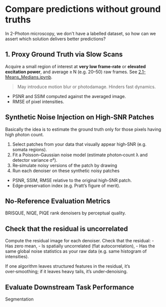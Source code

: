 # Compare predictions without ground truths
In 2-Photon microscopy, we don't have a labelled dataset, so how can we assert which solution delivers better predictions?

## 1. Proxy Ground Truth via Slow Scans
Acquire a small region of interest at **very low frame‐rate** or **elevated excitation power**, and average ≥ N (e.g. 20–50) raw frames. See [2.1-Means_Medians.ipynb](2.1-Means_Medians.ipynb).

> May introduce motion blur or photodamage.
> Hinders fast dynamics.

- PSNR and SSIM computed against the averaged image.
- RMSE of pixel intensities.

## Synthetic Noise Injection on High‑SNR Patches
Basically the idea is to estimate the ground truth only for those pixels having high photon count.

1. Select patches from your data that visually appear high‑SNR (e.g. somata regions).
2. Fit a Poisson–Gaussian noise model (estimate photon‑count λ and detector variance σ²).
3. Re‑simulate noisy versions of the patch by drawing
4. Run each denoiser on these synthetic noisy patches

- PSNR, SSIM, RMSE relative to the original high‑SNR patch.
- Edge‐preservation index (e.g. Pratt’s figure of merit).

## No‑Reference Evaluation Metrics
BRISQUE, NIQE, PIQE rank denoisers by perceptual quality.

## Check that the residual is uncorrelated
Compute the residual image for each denoiser. Check that the residual:
    - Has zero mean,
    - Is spatially uncorrelated (flat autocorrelation),
    - Has the same global noise statistics as your raw data (e.g. same histogram of intensities).

If one algorithm leaves structured features in the residual, it’s over‑smoothing; if it leaves heavy tails, it’s under‑denoising.

## Evaluate Downstream Task Performance
Segmentation
